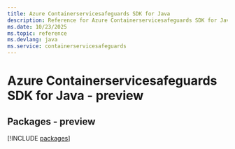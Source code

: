 ```yaml
---
title: Azure Containerservicesafeguards SDK for Java
description: Reference for Azure Containerservicesafeguards SDK for Java
ms.date: 10/23/2025
ms.topic: reference
ms.devlang: java
ms.service: containerservicesafeguards
---
```

# Azure Containerservicesafeguards SDK for Java - preview
## Packages - preview
[!INCLUDE [packages](containerservicesafeguards-index.md)]